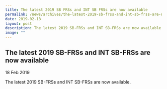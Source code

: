 ```yaml
---
title: The latest 2019 SB FRSs and INT SB FRSs are now available
permalink: /news/archives/the-latest-2019-sb-frss-and-int-sb-frss-are-now-available/
date: 2019-02-18
layout: post
description: The latest 2019 SB-FRSs and INT SB-FRSs are now available
image: ""
---
```

The latest 2019 SB-FRSs and INT SB-FRSs are now available
---------------------------------------------------------

18 Feb 2019

The latest 2019 SB-FRSs and INT SB-FRSs are now available.